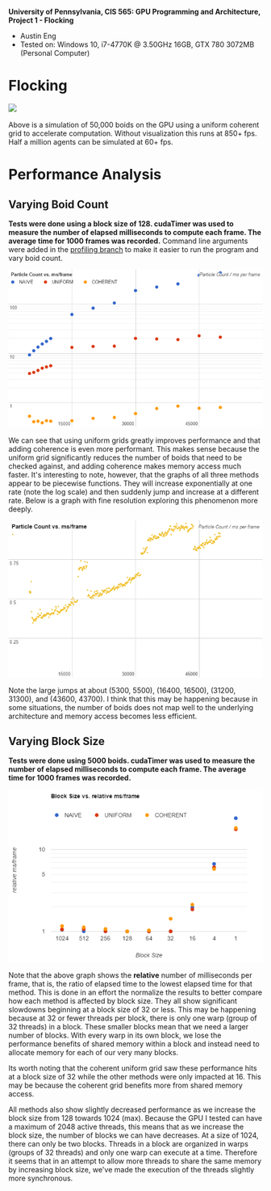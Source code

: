 **University of Pennsylvania, CIS 565: GPU Programming and Architecture,
Project 1 - Flocking**

* Austin Eng
* Tested on: Windows 10, i7-4770K @ 3.50GHz 16GB, GTX 780 3072MB (Personal Computer)

# Flocking

![](images/boids.gif)

Above is a simulation of 50,000 boids on the GPU using a uniform coherent grid to accelerate computation. Without visualization this runs at 850+ fps. Half a million agents can be simulated at 60+ fps.

# Performance Analysis

## Varying Boid Count
**Tests were done using a block size of 128. cudaTimer was used to measure the number of elapsed milliseconds to compute each frame. The average time for 1000 frames was recorded.** Command line arguments were added in the [profiling branch](https://github.com/austinEng/Project1-CUDA-Flocking/tree/profiling) to make it easier to run the program and vary boid count.

![](images/particleCount_vs_msframe.png)

We can see that using uniform grids greatly improves performance and that adding coherence is even more performant. This makes sense because the uniform grid significantly reduces the number of boids that need to be checked against, and adding coherence makes memory access much faster. It's interesting to note, however, that the graphs of all three methods appear to be piecewise functions. They will increase exponentially at one rate (note the log scale) and then suddenly jump and increase at a different rate. Below is a graph with fine resolution exploring this phenomenon more deeply.

![](images/particleCount_vs_msframe_fine.png)

Note the large jumps at about (5300, 5500), (16400, 16500), (31200, 31300), and (43600, 43700). I think that this may be happening because in some situations, the number of boids does not map well to the underlying architecture and memory access becomes less efficient.


## Varying Block Size
**Tests were done using 5000 boids. cudaTimer was used to measure the number of elapsed milliseconds to compute each frame. The average time for 1000 frames was recorded.**

![](images/blockSize_vs_relative_msframe.png)

Note that the above graph shows the **relative** number of milliseconds per frame, that is, the ratio of elapsed time to the lowest elapsed time for that method. This is done in an effort the normalize the results to better compare how each method is affected by block size. They all show significant slowdowns beginning at a block size of 32 or less. This may be happening because at 32 or fewer threads per block, there is only one warp (group of 32 threads) in a block. These smaller blocks mean that we need a larger number of blocks. With every warp in its own block, we lose the performance benefits of shared memory within a block and instead need to allocate memory for each of our very many blocks.

Its worth noting that the coherent uniform grid saw these performance hits at a block size of 32 while the other methods were only impacted at 16. This may be because the coherent grid benefits more from shared memory access.

All methods also show slightly decreased performance as we increase the block size from 128 towards 1024 (max). Because the GPU I tested can have a maximum of 2048 active threads, this means that as we increase the block size, the number of blocks we can have decreases. At a size of 1024, there can only be two blocks. Threads in a block are organized in warps (groups of 32 threads) and only one warp can execute at a time. Therefore it seems that in an attempt to allow more threads to share the same memory by increasing block size, we've made the execution of the threads slightly more synchronous.
